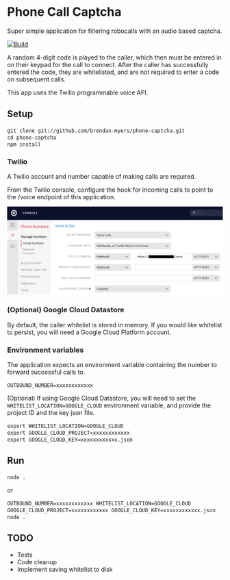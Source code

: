 # Phone Call Captcha
Super simple application for filtering robocalls with an audio based captcha.

[![Build][travis-image]][travis-url]

A random 4-digit code is played to the caller, which then must be entered in on their keypad for the call to connect. After the caller has successfully entered the code, they are whitelisted, and are not required to enter a code on subsequent calls.

This app uses the Twilio programmable voice API.


## Setup

```
git clone git://github.com/brendan-myers/phone-captcha.git
cd phone-captcha
npm install
```


### Twilio

A Twilio account and number capable of making calls are required.

From the Twilio console, configure the hook for incoming calls to point to the /voice endpoint of this application.

![Twilio setup](images/twilio-setup.jpg)


### (Optional) Google Cloud Datastore

By default, the caller whitelist is stored in memory. If you would like whitelist to persist, you will need a Google Cloud Platform account.


### Environment variables

The application expects an environment variable containing the number to forward successful calls to.

```
OUTBOUND_NUMBER=xxxxxxxxxxxx
```

(Optional) If using Google Cloud Datastore, you will need to set the `WHITELIST_LOCATION=GOOGLE_CLOUD` environment variable, and provide the project ID and the key json file.

```
export WHITELIST_LOCATION=GOOGLE_CLOUD
export GOOGLE_CLOUD_PROJECT=xxxxxxxxxxxx
export GOOGLE_CLOUD_KEY=xxxxxxxxxxxx.json
```


## Run

```
node .
```
or
```
OUTBOUND_NUMBER=xxxxxxxxxxxx WHITELIST_LOCATION=GOOGLE_CLOUD GOOGLE_CLOUD_PROJECT=xxxxxxxxxxxx GOOGLE_CLOUD_KEY=xxxxxxxxxxxx.json node .
```


## TODO
- Tests
- Code cleanup
- Implement saving whitelist to disk

[travis-image]: https://travis-ci.org/brendan-myers/twilio-phone-captcha.svg?branch=master
[travis-url]: https://travis-ci.org/brendan-myers/twilio-phone-captcha